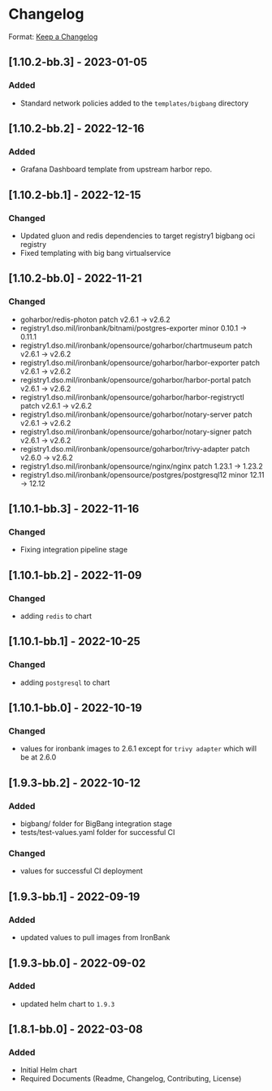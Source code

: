 # Changelog

Format: [Keep a Changelog](https://keepachangelog.com/en/1.0.0/)

## [1.10.2-bb.3] - 2023-01-05
### Added
- Standard network policies added to the `templates/bigbang` directory

## [1.10.2-bb.2] - 2022-12-16
### Added
- Grafana Dashboard template from upstream harbor repo.

## [1.10.2-bb.1] - 2022-12-15
### Changed
- Updated gluon and redis dependencies to target registry1 bigbang oci registry
- Fixed templating with big bang virtualservice

## [1.10.2-bb.0] - 2022-11-21
### Changed
- goharbor/redis-photon patch v2.6.1 -> v2.6.2
- registry1.dso.mil/ironbank/bitnami/postgres-exporter minor 0.10.1 -> 0.11.1
- registry1.dso.mil/ironbank/opensource/goharbor/chartmuseum patch v2.6.1 -> v2.6.2
- registry1.dso.mil/ironbank/opensource/goharbor/harbor-exporter patch v2.6.1 -> v2.6.2
- registry1.dso.mil/ironbank/opensource/goharbor/harbor-portal patch v2.6.1 -> v2.6.2
- registry1.dso.mil/ironbank/opensource/goharbor/harbor-registryctl patch v2.6.1 -> v2.6.2
- registry1.dso.mil/ironbank/opensource/goharbor/notary-server patch v2.6.1 -> v2.6.2
- registry1.dso.mil/ironbank/opensource/goharbor/notary-signer patch v2.6.1 -> v2.6.2
- registry1.dso.mil/ironbank/opensource/goharbor/trivy-adapter patch v2.6.0 -> v2.6.2
- registry1.dso.mil/ironbank/opensource/nginx/nginx patch 1.23.1 -> 1.23.2
- registry1.dso.mil/ironbank/opensource/postgres/postgresql12 minor 12.11 -> 12.12
## [1.10.1-bb.3] - 2022-11-16
### Changed
- Fixing integration pipeline stage

## [1.10.1-bb.2] - 2022-11-09
### Changed
- adding `redis` to chart

## [1.10.1-bb.1] - 2022-10-25
### Changed
- adding `postgresql` to chart

## [1.10.1-bb.0] - 2022-10-19
### Changed
- values for ironbank images to 2.6.1 except for `trivy adapter` which will be at 2.6.0

## [1.9.3-bb.2] - 2022-10-12
### Added
- bigbang/ folder for BigBang integration stage
- tests/test-values.yaml folder for successful CI

### Changed
- values for successful CI deployment

## [1.9.3-bb.1] - 2022-09-19
### Added
- updated values to pull images from IronBank

## [1.9.3-bb.0] - 2022-09-02
### Added
- updated helm chart to `1.9.3`

## [1.8.1-bb.0] - 2022-03-08
### Added
- Initial Helm chart
- Required Documents (Readme, Changelog, Contributing, License)
